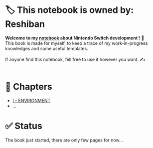 # 🏷 This notebook is owned by: Reshiban

**Welcome to my [notebook](../../) about Nintendo Switch development !** 📕<br>
This book is made for myself, to keep a trace of my work-in-progress knowledges and some useful templates.<br>
<br>
If anyone find this notebook, fell free to use it however you want. ✍<br>
<br>

# 📖 Chapters
- [I - ENVIRONMENT](./notebook/ENVIRONMENT.md)
- ...


# ✅ Status

The book just started, there are only few pages for now...<br>
